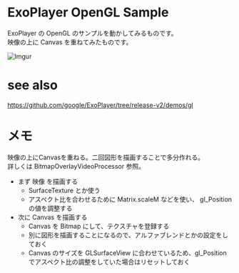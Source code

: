 # ExoPlayer OpenGL Sample
ExoPlayer の OpenGL のサンプルを動かしてみるものです。  
映像の上に Canvas を重ねてみたものです。

![Imgur](https://imgur.com/xbgZyFY.png)

# see also
https://github.com/google/ExoPlayer/tree/release-v2/demos/gl

# メモ
映像の上にCanvasを重ねる。二回図形を描画することで多分作れる。  
詳しくは BitmapOverlayVideoProcessor 参照。

- まず 映像 を描画する
  - SurfaceTexture とか使う
  - アスペクト比を合わせるために Matrix.scaleM などを使い、 gl_Position の値を調整する
- 次に Canvas を描画する
  - Canvas を Bitmap にして、テクスチャを登録する
  - 別に図形を描画することになるので、アルファブレンドとかの設定をしておく
  - Canvas のサイズを GLSurfaceView に合わせているため、gl_Position でアスペクト比の調整をしていた場合はリセットしておく